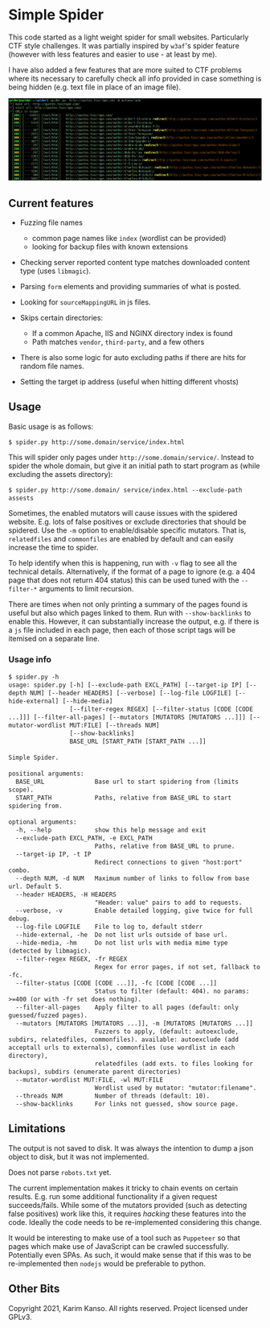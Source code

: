 # Simple Spider

This code started as a light weight spider for small
websites. Particularly CTF style challenges. It was partially inspired
by `w3af`'s spider feature (however with less features and easier to
use - at least by me).

I have also added a few features that are more suited to CTF problems
where its necessary to carefully check all info provided in case
something is being hidden (e.g. text file in place of an image file).

![Example](example.png "Example spider run")

## Current features

* Fuzzing file names

    * common page names like `index` (wordlist can be provided)
    * looking for backup files with known extensions

* Checking server reported content type matches downloaded content type (uses `libmagic`).
* Parsing `form` elements and providing summaries of what is posted.
* Looking for `sourceMappingURL` in js files.
* Skips certain directories:

    * If a common  Apache, IIS and NGINX directory index is found
    * Path matches `vendor`, `third-party`, and a few others

* There is also some logic for auto excluding paths if there are hits for random file names.
* Setting the target ip address (useful when hitting different vhosts)

## Usage

Basic usage is as follows:

```plaintext
$ spider.py http://some.domain/service/index.html
```

This will spider only pages under
`http://some.domain/service/`. Instead to spider the whole domain, but
give it an initial path to start program as (while excluding the
assets directory):

```plaintext
$ spider.py http://some.domain/ service/index.html --exclude-path assests
```

Sometimes, the enabled mutators will cause issues with the spidered
website. E.g. lots of false positives or exclude directories that
should be spidered. Use the `-m` option to enable/disable specific
mutators. That is, `relatedfiles` and `commonfiles` are enabled by
default and can easily increase the time to spider.

To help identify when this is happening, run with `-v` flag
to see all the technical details. Alternatively, if the format of a
page to ignore (e.g. a 404 page that does not return 404 status) this
can be used tuned with the `--filter-*` arguments to limit recursion.

There are times when not only printing a summary of the pages found is
useful but also which pages linked to them. Run with
`--show-backlinks` to enable this. However, it can substantially
increase the output, e.g. if there is a `js` file included in each page,
then each of those script tags will be itemised on a separate line.

### Usage info

```plaintext
$ spider.py -h
usage: spider.py [-h] [--exclude-path EXCL_PATH] [--target-ip IP] [--depth NUM] [--header HEADERS] [--verbose] [--log-file LOGFILE] [--hide-external] [--hide-media]
                 [--filter-regex REGEX] [--filter-status [CODE [CODE ...]]] [--filter-all-pages] [--mutators [MUTATORS [MUTATORS ...]]] [--mutator-wordlist MUT:FILE] [--threads NUM]
                 [--show-backlinks]
                 BASE_URL [START_PATH [START_PATH ...]]

Simple Spider.

positional arguments:
  BASE_URL              Base url to start spidering from (limits scope).
  START_PATH            Paths, relative from BASE_URL to start spidering from.

optional arguments:
  -h, --help            show this help message and exit
  --exclude-path EXCL_PATH, -e EXCL_PATH
                        Paths, relative from BASE_URL to prune.
  --target-ip IP, -t IP
                        Redirect connections to given "host:port" combo.
  --depth NUM, -d NUM   Maximum number of links to follow from base url. Default 5.
  --header HEADERS, -H HEADERS
                        "Header: value" pairs to add to requests.
  --verbose, -v         Enable detailed logging, give twice for full debug.
  --log-file LOGFILE    File to log to, default stderr
  --hide-external, -he  Do not list urls outside of base url.
  --hide-media, -hm     Do not list urls with media mime type (detected by libmagic).
  --filter-regex REGEX, -fr REGEX
                        Regex for error pages, if not set, fallback to -fc.
  --filter-status [CODE [CODE ...]], -fc [CODE [CODE ...]]
                        Status to filter (default: 404). no params: >=400 (or with -fr set does nothing).
  --filter-all-pages    Apply filter to all pages (default: only guessed/fuzzed pages).
  --mutators [MUTATORS [MUTATORS ...]], -m [MUTATORS [MUTATORS ...]]
                        Fuzzers to apply, (default: autoexclude, subdirs, relatedfiles, commonfiles). available: autoexclude (add acceptall urls to externals), commonfiles (use wordlist in each directory),
                        relatedfiles (add exts. to files looking for backups), subdirs (enumerate parent directories)
  --mutator-wordlist MUT:FILE, -wl MUT:FILE
                        Wordlist used by mutator: "mutator:filename".
  --threads NUM         Number of threads (default: 10).
  --show-backlinks      For links not guessed, show source page.
```

## Limitations

The output is not saved to disk. It was always the intention to dump a
json object to disk, but it was not implemented.

Does not parse `robots.txt` yet.

The current implementation makes it tricky to chain events on certain
results. E.g. run some additional functionality if a given request
succeeds/fails. While some of the mutators provided (such as detecting
false positives) work like this, it requires *hacking* these features
into the code. Ideally the code needs to be re-implemented considering
this change.

It would be interesting to make use of a tool such as `Puppeteer` so
that pages which make use of JavaScript can be crawled
successfully. Potentially even SPAs. As such, it would make sense that
if this was to be re-implemented then `nodejs` would be preferable to
python.


## Other Bits

Copyright 2021, Karim Kanso. All rights reserved. Project licensed
under GPLv3.
